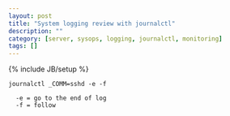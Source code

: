 ```yaml
---
layout: post
title: "System logging review with journalctl"
description: ""
category: [server, sysops, logging, journalctl, monitoring]
tags: []
---
```

{% include JB/setup %}

    journalctl _COMM=sshd -e -f
    
      -e = go to the end of log
      -f = follow

